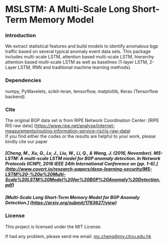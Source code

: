 # MSLSTM: A Multi-Scale Long Short-Term Memory Model

### Introduction
We extract statistical features and build models to identify anomalous bgp traffic based on several typical anomaly event data sets. 
This package includes multi-scale LSTM, attention based multi-scale LSTM, hierarchy attention based multi-scale LSTM as well as baselines (1-layer LSTM, 2-Layer LSTM, RNN and traditional machine learning methods).
### Dependencies
numpy,
PyWavelets,
scikit-leran,
tensorflow,
matplotlib,
Keras (Tensorflow backend).

### Cite
The original BGP data set is from RIPE Network Coordination Center: [RIPE RIS raw data] (https://www.ripe.net/analyse/internet-measurements/routing-information-service-ris/ris-raw-data)  
If you find either the codes or the results are helpful to your work, please kindly cite our paper
##### [**Cheng, M., Xu, Q., Lv, J., Liu, W., Li, Q., & Wang, J. (2016, November). MS-LSTM: A multi-scale LSTM model for BGP anomaly detection. In Network Protocols (ICNP), 2016 IEEE 24th International Conference on (pp. 1-6).**] (http://www.covert.io/research-papers/deep-learning-security/MS-LSTM%20-%20a%20Multi-Scale%20LSTM%20Model%20for%20BGP%20Anomaly%20Detection.pdf)
##### [**Multi-Scale Long Short-Term Memory Model for BGP Anomaly Detection.**] (https://arxiv.org/submit/1783627/view)
### License
This project is licensed under the MIT License.

If had any problem, please send me email: mc.cheng@my.cityu.edu.hk
 
